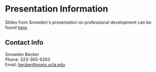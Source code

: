 # Presentation Information

Slides from Snowden's presentation on professional development can be found [here](https://drive.google.com/open?id=0Bwm23BLk__-NYVRCUGRBUUt0aWc). 


## Contact Info

Snowden Becker  
Phone: 323-365-9263  
Email: becker@gseis.ucla.edu
